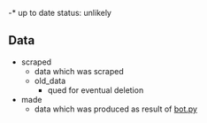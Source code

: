 -* up to date status: unlikely
## Data
- scraped
    - data which was scraped 
    - old_data
        - qued for eventual deletion
- made
    - data which was produced as result of [bot.py](https://github.com/gumdropsteve/instagram/blob/master/bot.py) 
